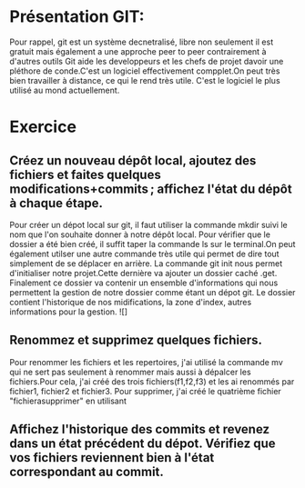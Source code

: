 # Présentation GIT:
Pour rappel, git est un système decnetralisé, libre non seulement il est gratuit mais également a une approche peer to peer contrairement à d'autres outils
Git aide les developpeurs et les chefs de projet davoir une pléthore de conde.C'est un logiciel effectivement compplet.On peut très bien travailler 
à distance, ce qui le rend très utile. C'est le logiciel le plus utilisé au mond actuellement.

# Exercice
## Créez un nouveau dépôt local, ajoutez des fichiers et faites quelques modifications+commits ; affichez l'état du dépôt à chaque étape.
Pour créer un dépot local sur git, il faut utiliser la commande mkdir suivi le nom  que l'on souhaite donner à notre dépôt local.
Pour vérifier que le dossier a été bien créé, il suffit taper la commande ls sur le terminal.On peut également utilser une autre commande
très utile qui permet de dire tout simplement de se déplacer en arrière.
La commande git init nous permet d'initialiser notre projet.Cette dernière va ajouter un dossier caché .get.
Finalement ce dossier va contenir un ensemble d'informations qui nous permettent la gestion de notre dossier comme étant un dépot git.
Le dossier contient l'historique de nos midifications, la zone d'index, autres informations pour la gestion.
![]

## Renommez et supprimez quelques fichiers.
Pour renommer les fichiers et les repertoires, j'ai utilisé la commande mv qui ne sert pas seulement à renommer mais aussi à dépalcer
les fichiers.Pour cela, j'ai créé  des trois fichiers(f1,f2,f3) et les ai renommés par fichier1, fichier2 et fichier3.
Pour supprimer, j'ai créé le quatrième fichier "fichierasupprimer" en utilisant


## Affichez l'historique des commits et revenez dans un état précédent du dépot. Vérifiez que vos fichiers reviennent bien à l'état correspondant au commit.


